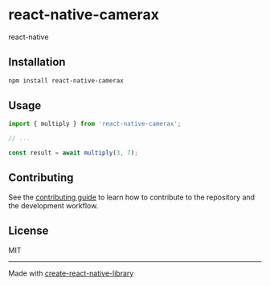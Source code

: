 # react-native-camerax

react-native

## Installation

```sh
npm install react-native-camerax
```

## Usage


```js
import { multiply } from 'react-native-camerax';

// ...

const result = await multiply(3, 7);
```


## Contributing

See the [contributing guide](CONTRIBUTING.md) to learn how to contribute to the repository and the development workflow.

## License

MIT

---

Made with [create-react-native-library](https://github.com/callstack/react-native-builder-bob)
